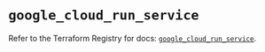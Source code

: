 # `google_cloud_run_service`

Refer to the Terraform Registry for docs: [`google_cloud_run_service`](https://registry.terraform.io/providers/hashicorp/google/6.47.0/docs/resources/cloud_run_service).
